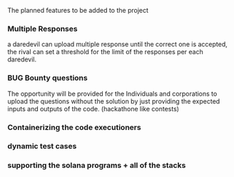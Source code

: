 The planned features to be added to the project 

### Multiple Responses
a daredevil can upload multiple response until the correct one is accepted, the rival can set a threshold for the limit of the responses per each daredevil.


### BUG Bounty questions
The opportunity will be provided for the Individuals and corporations to upload the questions without the solution by just providing the expected inputs and outputs of the code. (hackathone like contests)


### Containerizing the code executioners


### dynamic test cases


### supporting the solana programs + all of the stacks 